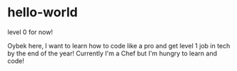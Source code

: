 # hello-world
level 0 for now!

Oybek here, I want to learn how to code like a pro and get level 1 job in tech by the end of the year!
Currently I'm a Chef but I'm hungry to learn and code!
